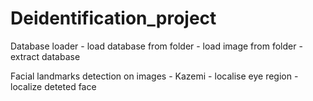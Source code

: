 # Deidentification_project


Database loader - load database from folder
                - load image from folder
                - extract database

Facial landmarks detection on images - Kazemi - localise eye region
                                              - localize deteted face


